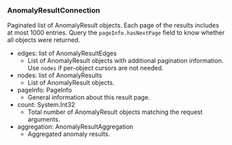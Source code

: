 ### AnomalyResultConnection
Paginated list of AnomalyResult objects. Each page of the results includes at most 1000 entries. Query the `pageInfo.hasNextPage` field to know whether all objects were returned.

- edges: list of AnomalyResultEdges
  - List of AnomalyResult objects with additional pagination information. Use `nodes` if per-object cursors are not needed.
- nodes: list of AnomalyResults
  - List of AnomalyResult objects.
- pageInfo: PageInfo
  - General information about this result page.
- count: System.Int32
  - Total number of AnomalyResult objects matching the request arguments.
- aggregation: AnomalyResultAggregation
  - Aggregated anomaly results.
